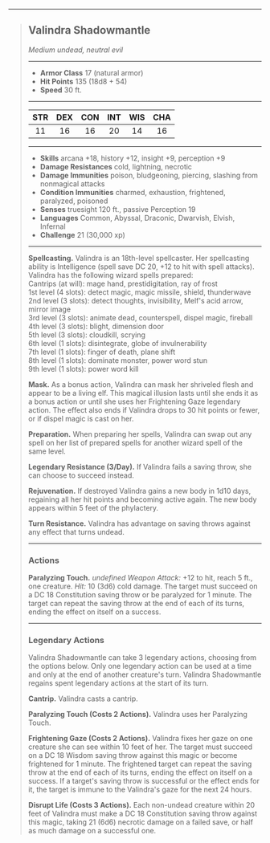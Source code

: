 ***
> ## Valindra Shadowmantle
> *Medium undead, neutral evil*
> 
> ***
> 
> - **Armor Class** 17 (natural armor)
> - **Hit Points** 135 (18d8 + 54)
> - **Speed** 30 ft.
> 
> ***
> 
> |STR|DEX|CON|INT|WIS|CHA|
> |:---:|:---:|:---:|:---:|:---:|:---:|
> |11|16|16|20|14|16|
> 
> ***
> 
> - **Skills** arcana +18, history +12, insight +9, perception +9
> - **Damage Resistances** cold, lightning, necrotic
> - **Damage Immunities** poison, bludgeoning, piercing, slashing from nonmagical attacks
> - **Condition Immunities** charmed, exhaustion, frightened, paralyzed, poisoned
> - **Senses** truesight 120 ft., passive Perception 19
> - **Languages** Common, Abyssal, Draconic, Dwarvish, Elvish, Infernal
> - **Challenge** 21 (30,000 xp)
> 
> ***
> 
> **Spellcasting.** Valindra is an 18th-level spellcaster. Her spellcasting ability is Intelligence (spell save DC 20, +12 to hit with spell attacks). Valindra has the following wizard spells prepared:  
> Cantrips (at will): mage hand, prestidigitation, ray of frost  
> 1st level (4 slots): detect magic, magic missile, shield, thunderwave  
> 2nd level (3 slots): detect thoughts, invisibility, Melf's acid arrow, mirror image  
> 3rd level (3 slots): animate dead, counterspell, dispel magic, fireball  
> 4th level (3 slots): blight, dimension door  
> 5th level (3 slots): cloudkill, scrying  
> 6th level (1 slots): disintegrate, globe of invulnerability  
> 7th level (1 slots): finger of death, plane shift  
> 8th level (1 slots): dominate monster, power word stun  
> 9th level (1 slots): power word kill
> 
> **Mask.** As a bonus action, Valindra can mask her shriveled flesh and appear to be a living elf. This magical illusion lasts until she ends it as a bonus action or until she uses her Frightening Gaze legendary action. The effect also ends if Valindra drops to 30 hit points or fewer, or if dispel magic is cast on her.
> 
> **Preparation.** When preparing her spells, Valindra can swap out any spell on her list of prepared spells for another wizard spell of the same level.
> 
> **Legendary Resistance (3/Day).** If Valindra fails a saving throw, she can choose to succeed instead.
> 
> **Rejuvenation.** If destroyed Valindra gains a new body in 1d10 days, regaining all her hit points and becoming active again. The new body appears within 5 feet of the phylactery.
> 
> **Turn Resistance.** Valindra has advantage on saving throws against any effect that turns undead.
> 
> ***
> 
> ### Actions
> **Paralyzing Touch.** *undefined Weapon Attack:* +12 to hit, reach 5 ft., one creature. *Hit:* 10 (3d6) cold damage. The target must succeed on a DC 18 Constitution saving throw or be paralyzed for 1 minute. The target can repeat the saving throw at the end of each of its turns, ending the effect on itself on a success.
> 
> ***
> 
> ### Legendary Actions
> Valindra Shadowmantle can take 3 legendary actions, choosing from the options below. Only one legendary action can be used at a time and only at the end of another creature's turn. Valindra Shadowmantle regains spent legendary actions at the start of its turn.
> 
> **Cantrip.** Valindra casts a cantrip.
> 
> **Paralyzing Touch (Costs 2 Actions).** Valindra uses her Paralyzing Touch.
> 
> **Frightening Gaze (Costs 2 Actions).** Valindra fixes her gaze on one creature she can see within 10 feet of her. The target must succeed on a DC 18 Wisdom saving throw against this magic or become frightened for 1 minute. The frightened target can repeat the saving throw at the end of each of its turns, ending the effect on itself on a success. If a target's saving throw is successful or the effect ends for it, the target is immune to the Valindra's gaze for the next 24 hours.
> 
> **Disrupt Life (Costs 3 Actions).** Each non-undead creature within 20 feet of Valindra must make a DC 18 Constitution saving throw against this magic, taking 21 (6d6) necrotic damage on a failed save, or half as much damage on a successful one.